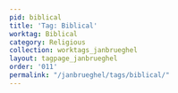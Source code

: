 ```yaml
---
pid: biblical
title: 'Tag: Biblical'
worktag: Biblical
category: Religious
collection: worktags_janbrueghel
layout: tagpage_janbrueghel
order: '011'
permalink: "/janbrueghel/tags/biblical/"
---
```

